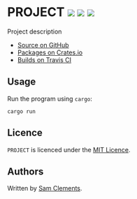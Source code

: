 # PROJECT [![](https://img.shields.io/github/tag/borntyping/PROJECT.svg)](https://github.com/borntyping/PROJECT/tags) [![](https://img.shields.io/travis/borntyping/PROJECT.svg)](https://travis-ci.org/borntyping/PROJECT) [![](https://img.shields.io/github/issues/borntyping/PROJECT.svg)](https://github.com/borntyping/PROJECT/issues)

Project description

* [Source on GitHub](https://github.com/borntyping/PROJECT)
* [Packages on Crates.io](https://crates.io/crates/PROJECT)
* [Builds on Travis CI](https://travis-ci.org/borntyping/PROJECT)

Usage
-----

Run the program using `cargo`:

    cargo run

Licence
-------

`PROJECT` is licenced under the [MIT Licence](http://opensource.org/licenses/MIT).

Authors
-------

Written by [Sam Clements](sam@borntyping.co.uk).
